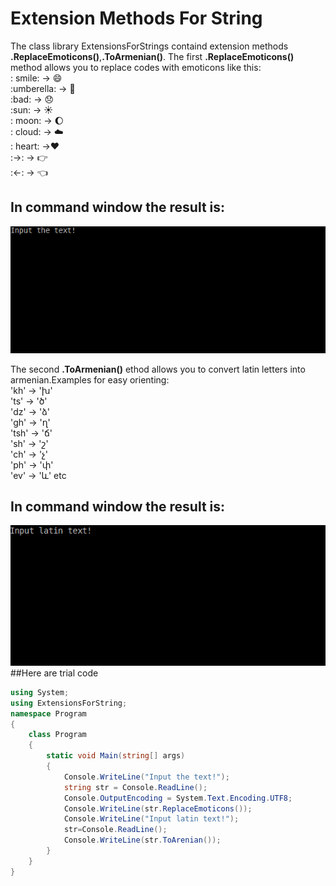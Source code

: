 # Extension Methods For String
The class library ExtensionsForStrings containd extension methods **.ReplaceEmoticons()**,**.ToArmenian()**.
The first **.ReplaceEmoticons()** method allows you to replace codes with emoticons like this: </br>
: smile: -> :smile: </br>
:umberella: -> :closed_umbrella: </br>
:bad: -> :disappointed: </br>
:sun: -> :sunny: </br>
: moon: -> :moon: </br>
: cloud: -> :cloud:</br>
: heart: ->:heart:</br>
:->: -> :point_right:</br>
:<-: -> :point_left: </br>

## In command window the result is:
![result](https://github.com/marysahakyan/ExtensionsForString/blob/master/mygif.gif)

The second **.ToArmenian()** ethod allows you to convert latin letters into armenian.Examples for easy orienting:</br>
'kh' -> 'խ' </br>
'ts' -> 'ծ' </br>
'dz' -> 'ձ' </br>
'gh' -> 'ղ' </br>
'tsh' -> 'ճ' </br>
'sh' -> 'շ' </br>
'ch' -> 'չ' </br>
'ph' -> 'փ' </br>
'ev' -> 'և' etc</br> 
## In command window the result is:
![result](https://github.com/marysahakyan/ExtensionsForString/blob/master/toarm.gif)
##Here are trial code
```cs
using System;
using ExtensionsForString;
namespace Program
{
    class Program
    {
        static void Main(string[] args)
        {      
            Console.WriteLine("Input the text!");
            string str = Console.ReadLine();
            Console.OutputEncoding = System.Text.Encoding.UTF8;
            Console.WriteLine(str.ReplaceEmoticons());
            Console.WriteLine("Input latin text!");
            str=Console.ReadLine();
            Console.WriteLine(str.ToArenian());
        }
    }
}
```
